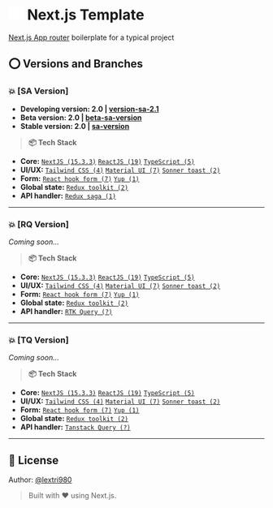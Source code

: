 # <img src="./vercel.svg" alt="My Skills" width="30" /> Next.js Template

[Next.js App router](https://nextjs.org/) boilerplate for a typical project

## ⭕ Versions and Branches

### 💥 [SA Version]

- **Developing version: 2.0 | [version-sa-2.1](https://github.com/lextri980/nextjs-template/tree/version-sa-2.1)**
- **Beta version: 2.0 | [beta-sa-version](https://github.com/lextri980/nextjs-template/tree/beta-sa-version)**
- **Stable version: 2.0 | [sa-version](https://github.com/lextri980/nextjs-template/tree/sa-version)**

>**📦 Tech Stack**

- **Core:** [`NextJS (15.3.3)`](https://nextjs.org/) [`ReactJS (19)`](https://reactjs.org/) [`TypeScript (5)`](https://www.typescriptlang.org/)
- **UI/UX:** [`Tailwind CSS (4)`](https://tailwindcss.com/) [`Material UI (7)`](https://mui.com/) [`Sonner toast (2)`](https://sonner.emilkowal.ski/)
- **Form:** [`React hook form (7)`](https://www.react-hook-form.com/) [`Yup (1)`](https://github.com/jquense/yup)
- **Global state:** [`Redux toolkit (2)`](https://redux-toolkit.js.org/)
- **API handler:** [`Redux saga (1)`](https://redux-saga.js.org/)

---

### 💥 [RQ Version]

<!-- - **Developing version: 2.rq.0 | [version-2.rq.0](https://github.com/lextri980/nextjs-template/tree/version-2.rq.0)**
- **Beta version: 2.rq.0 | [beta-rq-version](https://github.com/lextri980/nextjs-template/tree/beta-rq-version)**
- **Stable version: 2.rq.0 | [rq-version](https://github.com/lextri980/nextjs-template/tree/rq-version)** -->
*Coming soon...*

>**📦 Tech Stack**

- **Core:** [`NextJS (15.3.3)`](https://nextjs.org/) [`ReactJS (19)`](https://reactjs.org/) [`TypeScript (5)`](https://www.typescriptlang.org/)
- **UI/UX:** [`Tailwind CSS (4)`](https://tailwindcss.com/) [`Material UI (7)`](https://mui.com/) [`Sonner toast (2)`](https://sonner.emilkowal.ski/)
- **Form:** [`React hook form (7)`](https://www.react-hook-form.com/) [`Yup (1)`](https://github.com/jquense/yup)
- **Global state:** [`Redux toolkit (2)`](https://redux-toolkit.js.org/)
- **API handler:** [`RTK Query (?)`](https://redux-toolkit.js.org/rtk-query/overview)

---

### 💥 [TQ Version]

<!-- - **Developing version: 2.tq.0 | [version-2.tq.0](https://github.com/lextri980/nextjs-template/tree/version-2.tq.0)**
- **Beta version: 2.tq.0 | [beta-tq-version](https://github.com/lextri980/nextjs-template/tree/beta-tq-version)**
- **Stable version: 2.tq.0 | [tq-version](https://github.com/lextri980/nextjs-template/tree/tq-version)** -->
*Coming soon...*

>**📦 Tech Stack**

- **Core:** [`NextJS (15.3.3)`](https://nextjs.org/) [`ReactJS (19)`](https://reactjs.org/) [`TypeScript (5)`](https://www.typescriptlang.org/)
- **UI/UX:** [`Tailwind CSS (4)`](https://tailwindcss.com/) [`Material UI (7)`](https://mui.com/) [`Sonner toast (2)`](https://sonner.emilkowal.ski/)
- **Form:** [`React hook form (7)`](https://www.react-hook-form.com/) [`Yup (1)`](https://github.com/jquense/yup)
- **Global state:** [`Redux toolkit (2)`](https://redux-toolkit.js.org/)
- **API handler:** [`Tanstack Query (?)`](https://tanstack.com/query/latest)

---

## 📄 License

Author: [@lextri980](https://github.com/lextri980)
> Built with ❤️ using Next.js.
